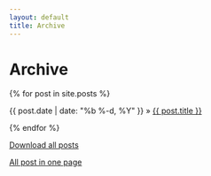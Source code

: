 ```yaml
---
layout: default
title: Archive
---
```


<h1>Archive</h1>

{% for post in site.posts %}

<div>
  {{ post.date | date: "%b %-d, %Y" }}
    »
  <span class='post-title'>
    <a href="{{ site.path }}{{ post.url }}">{{ post.title }}</a>
  </span>
</div>

{% endfor %}

[Download all posts](https://github.com/alex-esc/posts/archive/master.zip)

[All post in one page](all.md)